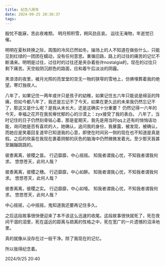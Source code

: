 ```yaml
---
title: 纪念八周年
date: 2024-09-25 20:36:37
tags:
---
```


殷忧不能寐，苦此夜难颓。
明月照积雪，朔风劲且哀。
运往无淹物，年逝觉已催。

明明在夏秋转换之际，周围的冷风已然如冬。操场上的人不知道在做些什么，只能见到红绿的一团团在蠕动，没有任何意思。重循旧路，路上的过往的痛苦的记忆不断涌来。明明是过往，过往时的过往还是夹杂着些许nostalgia的，现在的过往只剩下痛苦。天空般阴沉颜色的路面，应和着午后淡淡的阴霾。

黑漆漆的夜里，被月光照的亮堂堂的空无一物的狭窄的雪地上，仿佛埋葬着我的绝望。寒灯独夜人。

八年了，如果记住一两年或许只是孩子的幼稚，如果记住五六年只能说是绵亘的阵痛，但如今都八年了，我还是忘记不了今天，如果在更久远的未来我仍然忘记不了，那这又是什么呢？是我从未长大，还是这确实十分重要？
仍然记得一六年的今天，幸福之花开在我贫瘠忧郁的心的沙漠上：zyx接受了我的表白。
八年了，当时记住的日子仍然刻骨铭心着，那是星期天，我先是用当时qq上还有的悄悄话功能，询问她是否有喜欢的人，她确认，追问我的身份，我暴露，被发现，被确认，而她应是笑着回复道早已知道我的心意，即使在时间另一侧的现在也不知道是真是假。之后的欣喜在我现在裹着阴郁的灰色的脑海中仍然微微发着光。至少那天我甚至蹦蹦跳跳的。

彼黍离离，彼稷之苗。
行迈靡靡，中心摇摇。
知我者谓我心忧，不知我者谓我何求。
悠悠苍天，此何人哉？

彼黍离离，彼稷之穗。
行迈靡靡，中心如醉。
知我者谓我心忧，不知我者谓我何求。
悠悠苍天，此何人哉？

彼黍离离，彼稷之实。
行迈靡靡，中心如噎。
知我者谓我心忧，不知我者谓我何求。
悠悠苍天，此何人哉？

中心摇摇，心中摇摇，鬼知道我还要再记住多久。

之后这段故事很快便迎来了本不该这么迅速的收尾。这段故事很快就死了，死在夜间干涸的泪里，死在遥远的距离与疏离的性格之中，死在宽广的一片遗憾的沼泽地里。

真的就像从没存在过一般干净。除了我现在的记忆。

所以我得纪念着。

2024/9/25 20:40